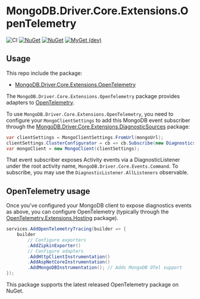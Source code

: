 # MongoDB.Driver.Core.Extensions.OpenTelemetry

![CI](https://github.com/jbogard/MongoDB.Driver.Core.Extensions.OpenTelemetry/workflows/CI/badge.svg)
[![NuGet](https://img.shields.io/nuget/dt/MongoDB.Driver.Core.Extensions.OpenTelemetry.svg)](https://www.nuget.org/packages/MongoDB.Driver.Core.Extensions.OpenTelemetry) 
[![NuGet](https://img.shields.io/nuget/vpre/MongoDB.Driver.Core.Extensions.OpenTelemetry.svg)](https://www.nuget.org/packages/MongoDB.Driver.Core.Extensions.OpenTelemetry)
[![MyGet (dev)](https://img.shields.io/myget/jbogard-ci/v/MongoDB.Driver.Core.Extensions.OpenTelemetry.svg)](https://myget.org/gallery/jbogard-ci)

## Usage

This repo include the package:

 - [MongoDB.Driver.Core.Extensions.OpenTelemetry](https://www.nuget.org/packages/MongoDB.Driver.Core.Extensions.OpenTelemetry/)
 
The `MongoDB.Driver.Core.Extensions.OpenTelemetry` package provides adapters to [OpenTelemetry](https://opentelemetry.io/).

To use `MongoDB.Driver.Core.Extensions.OpenTelemetry`, you need to configure your `MongoClientSettings` to add this MongoDB event subscriber through the [MongoDB.Driver.Core.Extensions.DiagnosticSources](https://www.nuget.org/packages/MongoDB.Driver.Core.Extensions.DiagnosticSources/) package:

```csharp
var clientSettings = MongoClientSettings.FromUrl(mongoUrl);
clientSettings.ClusterConfigurator = cb => cb.Subscribe(new DiagnosticsActivityEventSubscriber());
var mongoClient = new MongoClient(clientSettings);
```

That event subscriber exposes Activity events via a DiagnosticListener under the root activity name, `MongoDB.Driver.Core.Events.Command`. To subscribe, you may use the `DiagnosticListener.AllListeners` observable.

## OpenTelemetry usage

Once you've configured your MongoDB client to expose diagnostics events as above, you can configure OpenTelemetry (typically through the [OpenTelemetry.Extensions.Hosting](https://www.nuget.org/packages/OpenTelemetry.Extensions.Hosting/0.2.0-alpha.275) package).

```csharp
services.AddOpenTelemetryTracing(builder => {
    builder
        // Configure exporters
        .AddZipkinExporter()
        // Configure adapters
        .AddHttpClientInstrumentation()
        .AddAspNetCoreInstrumentation()
        .AddMongoDBInstrumentation(); // Adds MongoDB OTel support
});
```

This package supports the latest released OpenTelemetry package on NuGet.
